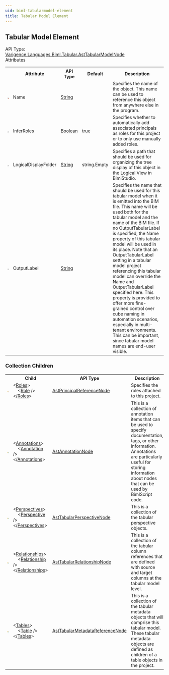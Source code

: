 ```yaml
---
uid: biml-tabularmodel-element
title: Tabular Model Element
---
```

## Tabular Model Element

<div class="AssemblyInfoGroup"><div class="CrossReferenceGroup"><div class="CrossReferenceHeader">API Type:</div><div class="CrossReferenceValue"><a href="../api-reference/Varigence.Languages.Biml.Tabular.AstTabularModelNode.html">Varigence.Languages.Biml.Tabular.AstTabularModelNode</a></div></div></div><div class="AttributeGroup"><div class="AttributeGroupHeader">Attributes</div><table id="AttributeList" class="AttributeList"><tbody><tr><th class="AttributeIconColumnHeader">&nbsp;</th><th class="AttributeNameColumnHeader">Attribute</th><th class="AttributeTypeColumnHeader">API Type</th><th class="AttributeDefaultColumnHeader">Default</th><th class="AttributeSummaryColumnHeader">Description</th></tr><tr class="ad0"><td align="center" class="AttributeIcon"><img title="Required Property" src="attributeRequired.png"></td><td class="AttributeName">Name</td><td class="AttributeType"><a href="https://msdn.microsoft.com/en-us/library/System.String.aspx">String</a></td><td class="AttributeDefault">&nbsp;</td><td class="AttributeSummary"><div class ="SummaryItem">Specifies the name of the object.  This name can be used to reference this object from anywhere else in the program.</div></td></tr><tr class="ad1"><td align="center" class="AttributeIcon"><img title="" src="attribute.png"></td><td class="AttributeName">InferRoles</td><td class="AttributeType"><a href="https://msdn.microsoft.com/en-us/library/System.Boolean.aspx">Boolean</a></td><td class="AttributeDefault">true</td><td class="AttributeSummary"><div class ="SummaryItem">Specifies whether to automatically add associated principals as roles for this project or to only use manually added roles.</div></td></tr><tr class="ad0"><td align="center" class="AttributeIcon"><img title="" src="attribute.png"></td><td class="AttributeName">LogicalDisplayFolder</td><td class="AttributeType"><a href="https://msdn.microsoft.com/en-us/library/System.String.aspx">String</a></td><td class="AttributeDefault">string.Empty</td><td class="AttributeSummary"><div class ="SummaryItem">Specifies a path that should be used for organizing the tree display of this object in the Logical View in BimlStudio.</div></td></tr><tr class="ad1"><td align="center" class="AttributeIcon"><img title="" src="attribute.png"></td><td class="AttributeName">OutputLabel</td><td class="AttributeType"><a href="https://msdn.microsoft.com/en-us/library/System.String.aspx">String</a></td><td class="AttributeDefault">&nbsp;</td><td class="AttributeSummary"><div class ="SummaryItem">Specifies the name that should be used for this tabular model when it is emitted into the BIM file.  This name will be used both for the tabular model and the name of the BIM file.  If no OutputTabularLabel is specified, the Name property of this tabular model will be used in its place.  Note that an OutputTabularLabel setting in a tabular model project referencing this tabular model can override the Name and OutputTabularLabel specified here.  This property is provided to offer more fine-grained control over cube naming in automation scenarios, especially in multi-tenant environments.  This can be important, since tabular model names are end-user visible.</div></td></tr></tbody></table></div><div class="ChildGroup">

### Collection Children

<table id="ChildList" class="ChildList"><tbody><tr><th class="ChildIconColumnHeader">&nbsp;</th><th class="ChildNameColumnHeader">Child</th><th class="ChildTypeColumnHeader">API Type</th><th class="ChildSummaryColumnHeader">Description</th></tr><tr class="cd0"><td align="center" class="ChildIcon"><img title="Required Property" src="collectionChildRequired.png"></td><td class="ChildName"><span class="punc">&lt;</span><a href=Varigence.Languages.Biml.Tabular.AstTabularModelNode_Roles.html">Roles</a><span class="punc">&gt;</span><br />&nbsp;&nbsp;&nbsp;&nbsp;<span class="punc">&lt;</span><a href=Varigence.Languages.Biml.Project.AstPrincipalReferenceNode.html">Role</a> <span class="punc">/&gt;</span><br /><span class="punc">&lt;/</span><a href=Varigence.Languages.Biml.Tabular.AstTabularModelNode_Roles.html">Roles</a><span class="punc">&gt;</span></td><td class="ChildType"><a href="../api-reference/Varigence.Languages.Biml.Project.AstPrincipalReferenceNode.html">AstPrincipalReferenceNode</a></td><td class="ChildSummary"><div class ="SummaryItem">Specifies the roles attached to this project.</div></td></tr><tr class="cd1"><td align="center" class="ChildIcon"><img title="" src="collectionChild.png"><div class="RequiredIcon" title="Required Child"></div><td class="ChildName"><span class="punc">&lt;</span><a href=Varigence.Languages.Biml.AstNode_Annotations.html">Annotations</a><span class="punc">&gt;</span><br />&nbsp;&nbsp;&nbsp;&nbsp;<span class="punc">&lt;</span><a href=Varigence.Languages.Biml.AstAnnotationNode.html">Annotation</a> <span class="punc">/&gt;</span><br /><span class="punc">&lt;/</span><a href=Varigence.Languages.Biml.AstNode_Annotations.html">Annotations</a><span class="punc">&gt;</span></td><td class="ChildType"><a href="../api-reference/Varigence.Languages.Biml.AstAnnotationNode.html">AstAnnotationNode</a></td><td class="ChildSummary"><div class ="SummaryItem">This is a collection of annotation items that can be used to specify documentation, tags, or other information.  Annotations are particularly useful for storing information about nodes that can be used by BimlScript code.</div></td></tr><tr class="cd0"><td align="center" class="ChildIcon"><img title="" src="collectionChild.png"><div class="RequiredIcon" title="Required Child"></div><td class="ChildName"><span class="punc">&lt;</span><a href=Varigence.Languages.Biml.Tabular.AstTabularModelNode_Perspectives.html">Perspectives</a><span class="punc">&gt;</span><br />&nbsp;&nbsp;&nbsp;&nbsp;<span class="punc">&lt;</span><a href=Varigence.Languages.Biml.Tabular.AstTabularPerspectiveNode.html">Perspective</a> <span class="punc">/&gt;</span><br /><span class="punc">&lt;/</span><a href=Varigence.Languages.Biml.Tabular.AstTabularModelNode_Perspectives.html">Perspectives</a><span class="punc">&gt;</span></td><td class="ChildType"><a href="../api-reference/Varigence.Languages.Biml.Tabular.AstTabularPerspectiveNode.html">AstTabularPerspectiveNode</a></td><td class="ChildSummary"><div class ="SummaryItem">This is a collection of the tabular perspective objects.</div></td></tr><tr class="cd1"><td align="center" class="ChildIcon"><img title="" src="collectionChild.png"><div class="RequiredIcon" title="Required Child"></div><td class="ChildName"><span class="punc">&lt;</span><a href=Varigence.Languages.Biml.Tabular.AstTabularModelNode_Relationships.html">Relationships</a><span class="punc">&gt;</span><br />&nbsp;&nbsp;&nbsp;&nbsp;<span class="punc">&lt;</span><a href=Varigence.Languages.Biml.Tabular.AstTabularRelationshipNode.html">Relationship</a> <span class="punc">/&gt;</span><br /><span class="punc">&lt;/</span><a href=Varigence.Languages.Biml.Tabular.AstTabularModelNode_Relationships.html">Relationships</a><span class="punc">&gt;</span></td><td class="ChildType"><a href="../api-reference/Varigence.Languages.Biml.Tabular.AstTabularRelationshipNode.html">AstTabularRelationshipNode</a></td><td class="ChildSummary"><div class ="SummaryItem">This is a collection of the tabular column references that are defined with source and target columns at the tabular model level.</div></td></tr><tr class="cd0"><td align="center" class="ChildIcon"><img title="" src="collectionChild.png"><div class="RequiredIcon" title="Required Child"></div><td class="ChildName"><span class="punc">&lt;</span><a href=Varigence.Languages.Biml.Tabular.AstTabularModelNode_Tables.html">Tables</a><span class="punc">&gt;</span><br />&nbsp;&nbsp;&nbsp;&nbsp;<span class="punc">&lt;</span><a href=Varigence.Languages.Biml.Tabular.AstTabularMetadataReferenceNode.html">Table</a> <span class="punc">/&gt;</span><br /><span class="punc">&lt;/</span><a href=Varigence.Languages.Biml.Tabular.AstTabularModelNode_Tables.html">Tables</a><span class="punc">&gt;</span></td><td class="ChildType"><a href="../api-reference/Varigence.Languages.Biml.Tabular.AstTabularMetadataReferenceNode.html">AstTabularMetadataReferenceNode</a></td><td class="ChildSummary"><div class ="SummaryItem">This is a collection of the tabular metadata objects that will comprise this tabular model.  These tabular metadata objects are defined as children of a table objects in the project.</div></td></tr></tbody></table>
</div>
